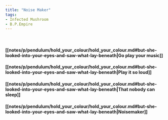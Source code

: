 ```yaml
---
title: "Noise Maker"
tags:
- Infected Mushroom
- B.P.Empire
---
```

&nbsp;
#### [[notes/p/pendulum/hold_your_colour/hold_your_colour.md#but-she-looked-into-your-eyes-and-saw-what-lay-beneath|Go play your music]]
#### [[notes/p/pendulum/hold_your_colour/hold_your_colour.md#but-she-looked-into-your-eyes-and-saw-what-lay-beneath|Play it so loud]]
#### [[notes/p/pendulum/hold_your_colour/hold_your_colour.md#but-she-looked-into-your-eyes-and-saw-what-lay-beneath|That nobody can sleep]]
#### [[notes/p/pendulum/hold_your_colour/hold_your_colour.md#but-she-looked-into-your-eyes-and-saw-what-lay-beneath|Noisemaker]]
